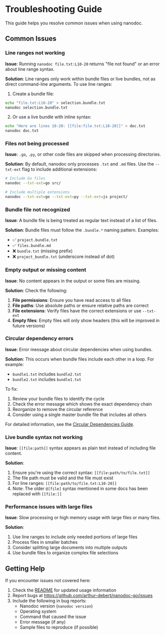 # Troubleshooting Guide

This guide helps you resolve common issues when using nanodoc.

## Common Issues

### Line ranges not working

**Issue**: Running `nanodoc file.txt:L10-20` returns "file not found" or an error about line range syntax.

**Solution**: Line ranges only work within bundle files or live bundles, not as direct command-line arguments. To use line ranges:

1. Create a bundle file:
```bash
echo "file.txt:L10-20" > selection.bundle.txt
nanodoc selection.bundle.txt
```

2. Or use a live bundle with inline syntax:
```bash
echo "Here are lines 10-20: [[file:file.txt:L10-20]]" > doc.txt
nanodoc doc.txt
```

### Files not being processed

**Issue**: `.go`, `.py`, or other code files are skipped when processing directories.

**Solution**: By default, nanodoc only processes `.txt` and `.md` files. Use the `--txt-ext` flag to include additional extensions:

```bash
# Include Go files
nanodoc --txt-ext=go src/

# Include multiple extensions
nanodoc --txt-ext=go --txt-ext=py --txt-ext=js project/
```

### Bundle file not recognized

**Issue**: A bundle file is being treated as regular text instead of a list of files.

**Solution**: Bundle files must follow the `.bundle.*` naming pattern. Examples:
- ✅ `project.bundle.txt`
- ✅ `files.bundle.md`
- ❌ `bundle.txt` (missing prefix)
- ❌ `project_bundle.txt` (underscore instead of dot)

### Empty output or missing content

**Issue**: No content appears in the output or some files are missing.

**Solution**: Check the following:

1. **File permissions**: Ensure you have read access to all files
2. **File paths**: Use absolute paths or ensure relative paths are correct
3. **File extensions**: Verify files have the correct extensions or use `--txt-ext`
4. **Empty files**: Empty files will only show headers (this will be improved in future versions)

### Circular dependency errors

**Issue**: Error message about circular dependencies when using bundles.

**Solution**: This occurs when bundle files include each other in a loop. For example:
- `bundle1.txt` includes `bundle2.txt`
- `bundle2.txt` includes `bundle1.txt`

To fix:
1. Review your bundle files to identify the cycle
2. Check the error message which shows the exact dependency chain
3. Reorganize to remove the circular reference
4. Consider using a single master bundle file that includes all others

For detailed information, see the [Circular Dependencies Guide](docs/circular_dependencies.md).

### Live bundle syntax not working

**Issue**: `[[file:path]]` syntax appears as plain text instead of including file content.

**Solution**: 
1. Ensure you're using the correct syntax: `[[file:path/to/file.txt]]`
2. The file path must be valid and the file must exist
3. For line ranges: `[[file:path/to/file.txt:L10-20]]`
4. Note: The older `@[file]` syntax mentioned in some docs has been replaced with `[[file:]]`

### Performance issues with large files

**Issue**: Slow processing or high memory usage with large files or many files.

**Solution**:
1. Use line ranges to include only needed portions of large files
2. Process files in smaller batches
3. Consider splitting large documents into multiple outputs
4. Use bundle files to organize complex file selections

## Getting Help

If you encounter issues not covered here:

1. Check the [README](README.md) for updated usage information
2. Report bugs at https://github.com/arthur-debert/nanodoc-go/issues
3. Include the following in bug reports:
   - Nanodoc version (`nanodoc version`)
   - Operating system
   - Command that caused the issue
   - Error message (if any)
   - Sample files to reproduce (if possible)
